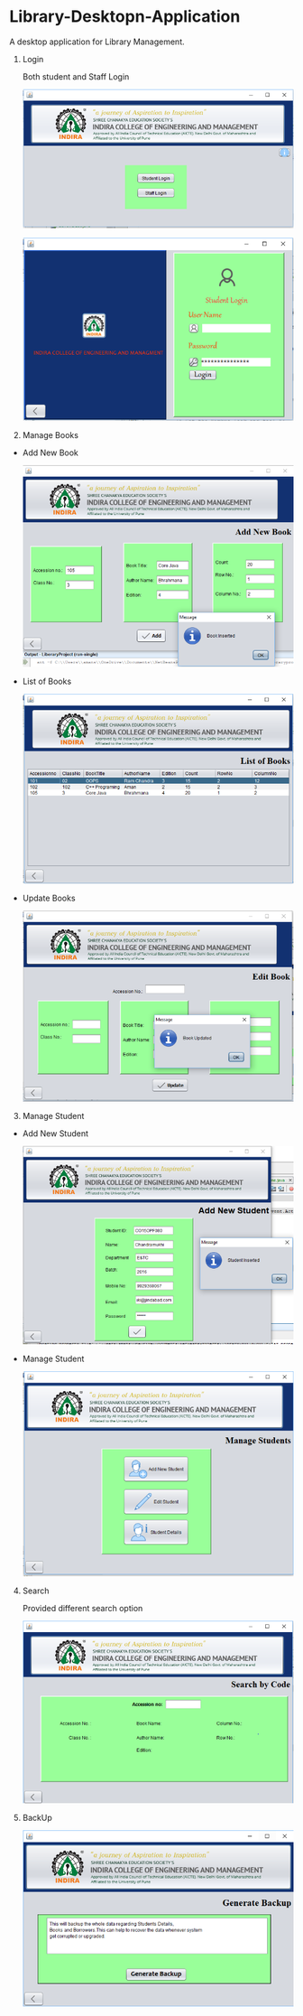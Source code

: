 # Library-Desktopn-Application

A desktop application for Library Management.

1. Login

    Both student and Staff Login

    ![Login](ScreenShots/Login_Page.png)

    ![Login](ScreenShots/StudentLogin.png)
2. Manage Books
- Add New Book
   
   ![Add New Book](ScreenShots/Add_New_Book.png)

- List of Books
   
   ![List of Books](ScreenShots/List_of_Book.png)

- Update Books
   
   ![Update Books](ScreenShots/UpdateBook.png)

3. Manage Student
- Add New Student
   
   ![Add New Student](ScreenShots/Add_New_Student.png)

- Manage Student
   
   ![Manage Books](ScreenShots/Manage_Student.png)

4. Search
    
    Provided different search option

   ![Search](ScreenShots/Search.png)

5. BackUp

    ![Backup](ScreenShots/Generate_Backup.png)
